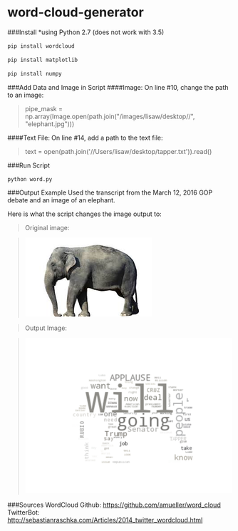 # word-cloud-generator

###Install
*using Python 2.7 (does not work with 3.5)

```python
pip install wordcloud
```
```python
pip install matplotlib
```
```python
pip install numpy
```

###Add Data and Image in Script
####Image:
On line #10, change the path to an image:
>pipe_mask = np.array(Image.open(path.join("/images/lisaw/desktop//", "elephant.jpg")))

####Text File:
On line #14, add a path to the text file:
>text = open(path.join('//Users/lisaw/desktop/tapper.txt')).read()

###Run Script
```python
python word.py
```

###Output Example
Used the transcript from the March 12, 2016 GOP debate and an image of an elephant.

Here is what the script changes the image output to:

>Original image:

>![original image](/images/elephant.jpg "pre-script")

>Output Image:

>![image output](/images/figure_1.png "post-script")

###Sources
WordCloud Github: https://github.com/amueller/word_cloud
TwitterBot: http://sebastianraschka.com/Articles/2014_twitter_wordcloud.html
